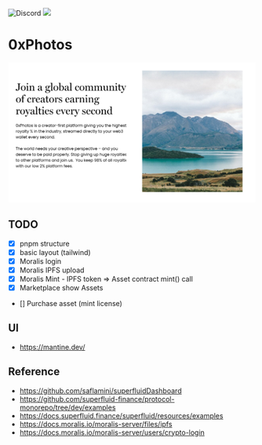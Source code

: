 ![Discord](https://img.shields.io/discord/930179712762933308?label=Discord)
[![](https://img.shields.io/github/issues/ian/0xPhotos)](https://github.com/ian/0xPhotos/issues)

# 0xPhotos

<img src="./GithubHero.png"/>

## TODO

- [x] pnpm structure
- [x] basic layout (tailwind)
- [x] Moralis login
- [x] Moralis IPFS upload
- [x] Moralis Mint - IPFS token => Asset contract mint() call
- [x] Marketplace show Assets
- [] Purchase asset (mint license)

## UI

- https://mantine.dev/

## Reference

- https://github.com/saflamini/superfluidDashboard
- https://github.com/superfluid-finance/protocol-monorepo/tree/dev/examples
- https://docs.superfluid.finance/superfluid/resources/examples
- https://docs.moralis.io/moralis-server/files/ipfs
- https://docs.moralis.io/moralis-server/users/crypto-login
